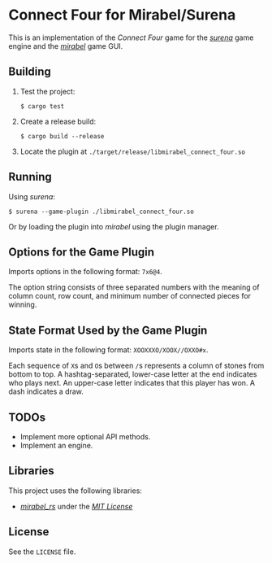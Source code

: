 # Connect Four for Mirabel/Surena

This is an implementation of the _Connect Four_ game for the
[_surena_](https://github.com/RememberOfLife/surena) game engine and the
[_mirabel_](https://github.com/RememberOfLife/mirabel) game GUI.

## Building

1. Test the project:
   ```
   $ cargo test
   ```
2. Create a release build:
   ```
   $ cargo build --release
   ```
3. Locate the plugin at `./target/release/libmirabel_connect_four.so`

## Running

Using _surena_:

```
$ surena --game-plugin ./libmirabel_connect_four.so
```

Or by loading the plugin into _mirabel_ using the plugin manager.

## Options for the Game Plugin

Imports options in the following format: `7x6@4`.

The option string consists of three separated numbers with the meaning of
column count, row count, and minimum number of connected pieces for winning.

## State Format Used by the Game Plugin

Imports state in the following format: `XOOXXXO/XOOX//OXXO#x`.

Each sequence of `X`s and `O`s between `/`s represents a column of stones from
bottom to top.
A hashtag-separated, lower-case letter at the end indicates who plays next.
An upper-case letter indicates that this player has won.
A dash indicates a draw.

## TODOs

- Implement more optional API methods.
- Implement an engine.

## Libraries

This project uses the following libraries:

- [_mirabel_rs_](https://github.com/vilaureu/mirabel_rs) under the
  [_MIT License_](https://github.com/vilaureu/mirabel_rs/blob/main/LICENSE)

## License

See the `LICENSE` file.

